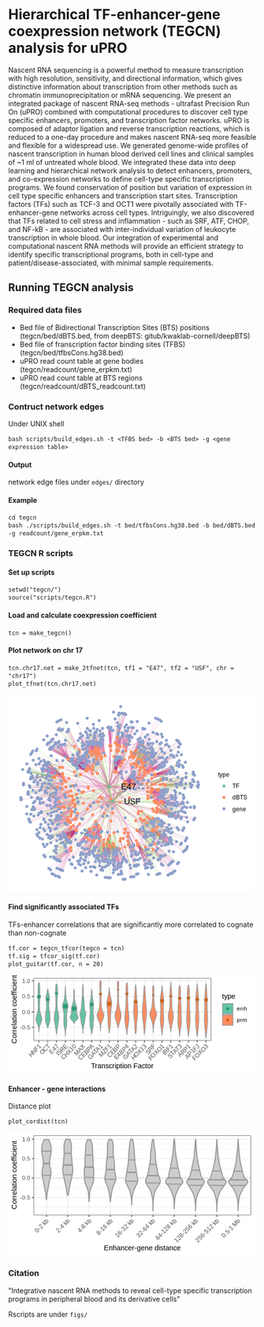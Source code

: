 # Hierarchical TF-enhancer-gene coexpression network (TEGCN) analysis for uPRO
Nascent RNA sequencing is a powerful method to measure transcription with high resolution, sensitivity, and directional information, which gives distinctive information about transcription from other methods such as chromatin immunoprecipitation or mRNA sequencing. We present an integrated package of nascent RNA-seq methods - ultrafast Precision Run On (uPRO) combined with computational procedures to discover cell type specific enhancers, promoters, and transcription factor networks. uPRO is composed of adaptor ligation and reverse transcription reactions, which is reduced to a one-day procedure and makes nascent RNA-seq more feasible and flexible for a widespread use. We generated genome-wide profiles of nascent transcription in human blood derived cell lines and clinical samples of ~1 ml of untreated whole blood. We integrated these data into deep learning and hierarchical network analysis to detect enhancers, promoters, and co-expression networks to define cell-type specific transcription programs. We found conservation of position but variation of expression in cell type specific enhancers and transcription start sites. Transcription factors (TFs) such as TCF-3 and OCT1 were pivotally associated with TF-enhancer-gene networks across cell types. Intriguingly, we also discovered that TFs related to cell stress and inflammation - such as SRF, ATF, CHOP, and NF-kB - are associated with inter-individual variation of leukocyte transcription in whole blood. Our integration of experimental and computational nascent RNA methods will provide an efficient strategy to identify specific transcriptional programs, both in cell-type and patient/disease-associated, with minimal sample requirements.
## Running TEGCN analysis
### Required data files
- Bed file of Bidirectional Transcription Sites (BTS) positions (tegcn/bed/dBTS.bed, from deepBTS: gitub/kwaklab-cornell/deepBTS)
- Bed file of franscription factor binding sites (TFBS) (tegcn/bed/tfbsCons.hg38.bed)
- uPRO read count table at gene bodies (tegcn/readcount/gene_erpkm.txt)
- uPRO read count table at BTS regions (tegcn/readcount/dBTS_readcount.txt)
### Contruct network edges
Under UNIX shell
```
bash scripts/build_edges.sh -t <TFBS bed> -b <BTS bed> -g <gene expression table>
```
#### Output
network edge files under ```edges/``` directory
#### Example
```
cd tegcn
bash ./scripts/build_edges.sh -t bed/tfbsCons.hg38.bed -b bed/dBTS.bed -g readcount/gene_erpkm.txt
```
### TEGCN R scripts
#### Set up scripts
```
setwd("tegcn/")
source("scripts/tegcn.R")
```
#### Load and calculate coexpression coefficient
```
tcn = make_tegcn()
```
#### Plot network on chr 17
```
tcn.chr17.net = make_2tfnet(tcn, tf1 = "E47", tf2 = "USF", chr = "chr17")
plot_tfnet(tcn.chr17.net)
```
![network plot](https://github.com/kwaklab-cornell/uPRO/blob/main/tegcn/plots/chr17_tfnet.png)

#### Find significantly associated TFs
TFs-enhancer correlations that are significantly more correlated to cognate than non-cognate
```
tf.cor = tegcn_tfcor(tegcn = tcn)
tf.sig = tfcor_sig(tf.cor)
plot_guitar(tf.cor, n = 20)
```
![guitar plot](https://github.com/kwaklab-cornell/uPRO/blob/main/tegcn/plots/sigTF_guitar.png)
#### Enhancer - gene interactions
Distance plot
```
plot_cordist(tcn)
```
![dist plot](https://github.com/kwaklab-cornell/uPRO/blob/main/tegcn/plots/enhGene_dist.png)
### Citation
"Integrative nascent RNA methods to reveal cell-type specific transcription programs in peripheral blood and its derivative cells"

Rscripts are under ```figs/```

